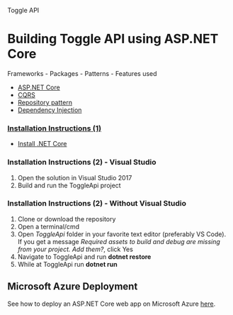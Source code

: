 Toggle API 
# Building Toggle API using ASP.NET Core 

Frameworks - Packages - Patterns - Features used
<ul>
<li><a href="https://docs.microsoft.com/aspnet/core/" target="_blank">ASP.NET Core</a></li>
<li><a href="https://docs.microsoft.com/azure/architecture/patterns/cqrs" target="_blank">CQRS</a></li></li>
<li><a href="https://msdn.microsoft.com/library/ff649690.aspxRepository" target="_blank"> Repository pattern</li>
<li><a href="https://docs.microsoft.com/en-us/aspnet/core/fundamentals/dependency-injection" target="_black">Dependency Injection</li>
</ul>

<h3>Installation Instructions (1)</h3>
<ul>
<li>Install <a href="https://www.microsoft.com/net/core" target="_blank">.NET Core</a></li>
</ul>

<h3>Installation Instructions (2) - Visual Studio</h3>
<ol>
<li>Open the solution in Visual Studio 2017</li>
<li>Build and run the ToggleApi project</li>
</ol>

<h3>Installation Instructions (2) - Without Visual Studio</h3>
<ol>
<li>Clone or download the repository</li>
<li>Open a terminal/cmd</li>
<li>Open <i>ToggleApi</i> folder in your favorite text editor (preferably VS Code). If you get a message <i>Required assets to build and debug are missing from your project. Add them?</i>, click Yes</li>
<li>Navigate to ToggleApi and run <b>dotnet restore</b></li>
</li>
<li>While at ToggleApi run <b>dotnet run</b></li>
</ol>

<h2>Microsoft Azure Deployment</h2>
See how to deploy an ASP.NET Core web app on Microsoft Azure <a href="https://docs.microsoft.com/en-us/aspnet/core/tutorials/publish-to-azure-webapp-using-vs" target="_blank">here</a>.
